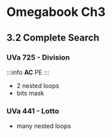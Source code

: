 # Omegabook Ch3

## 3.2 Complete Search

### UVa 725 - Division
:::info
**AC** PE
:::
- 2 nested loops
- bits mask

### UVa 441 - Lotto
- many nested loops
